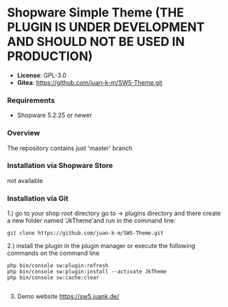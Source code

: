 # Shopware Simple Theme (THE PLUGIN IS UNDER DEVELOPMENT AND SHOULD NOT BE USED IN PRODUCTION)


- **License**: GPL-3.0
- **Gitea**: https://github.com/juan-k-m/SW5-Theme.git

### Requirements
- Shopware 5.2.25 or newer

### Overview

The repository contains just 'master' branch


### Installation via Shopware Store

not available

### Installation via Git
1.) go to your shop root directory go to -> plugins directory and there create a new folder named 'JkTheme'and run in the command line:

```
git clone https://github.com/juan-k-m/SW5-Theme.git

```

2.) install the plugin in the plugin manager or execute the following commands on the command line
```
php bin/console sw:plugin:refresh
php bin/console sw:plugin:install --activate JkTheme
php bin/console sw:cache:clear


```

3) Demo website https://sw5.juank.de/
